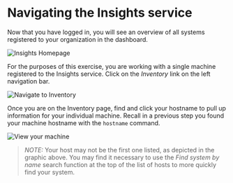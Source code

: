 # Navigating the Insights service

Now that you have logged in, you will see an overview of all systems registered to your organization in the dashboard.

![Insights Homepage](/rhel-labs/scenarios/sql-server-insights/assets/insights-homepage-new.png)

For the purposes of this exercise, you are working with a single machine registered to the Insights service.  Click on the _Inventory_ link on the left navigation bar.

![Navigate to Inventory](/rhel-labs/scenarios/sql-server-insights/assets/insights-homepage-inventory-highlight-new.png)

Once you are on the Inventory page, find and click your hostname to pull up information for your individual machine.  Recall in a previous step you found your machine hostname with the `hostname` command.

![View your machine](/rhel-labs/scenarios/sql-server-insights/assets/inventory-homepage-new.png)

>_NOTE:_ Your host may not be the first one listed, as depicted in the graphic above.  You may find it necessary to use the _Find system by name_ search function at the top of the list of hosts to more quickly find your system.
